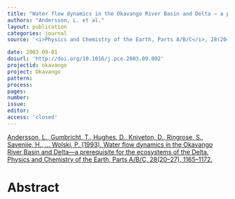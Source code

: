 ```yaml
---
title: "Water flow dynamics in the Okavango River Basin and Delta – a prerequisite for the ecosystems of the Delta."
authors: "Andersson, L. et al."
layout: publication
categories: journal
source: '<i>Physics and Chemistry of the Earth, Parts A/B/C</i>, 28(20–27), 1165–1172'

date: 2003-09-01
doiurl: 'http://doi.org/10.1016/j.pce.2003.09.002'
projectid: okavango
project: Okavango
pattern:
process:
pages:
number:
issue:
editor:
access: 'closed'
---
```


[Andersson, L., Gumbricht, T., Hughes, D., Kniveton, D., Ringrose, S., Savenije, H., ... Wolski, P. (1993). Water flow dynamics in the Okavango River Basin and Delta––a prerequisite for the ecosystems of the Delta. Physics and Chemistry of the Earth, Parts A/B/C, 28(20–27), 1165–1172.](http://doi.org/10.1016/j.pce.2003.09.002)

<h1 class='foot-description'>Abstract</h1>
